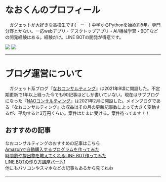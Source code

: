 # なおくんのプロフィール

　ガジェットが大好きな高校生です(￣ー￣) 中学からPythonを始め約5年。専門分野とかない。一応webアプリ・デスクトップアプリ・AI/機械学習・BOTなどの開発経験はある。経験だけ。LINE BOTの開発が得意です。
 
![](https://img.shields.io/badge/I%20love-Python-success) ![](https://img.shields.io/twitter/follow/nao_consulting?style=social)
___
# ブログ運営について

　ガジェット系ブログ『[なおコンサルティング](https://nao-consulting.net/)』は2021年9頃に開設した。不定期更新で1年以上経った今でも90記事ほどしか書いていない。現在はサブブログになった『[NAOコンサルティング](https://note.com/naokun_gadget)』は2021年2月に開設した。メインブログである『なおコンサルティング』の収益はその月の更新記事数によって大きく変動するが、平均すると3万円くらい。案件はたまに受ける。案件待ってます！！
 
## おすすめの記事

なおコンサルティングのおすすめの記事はこちら  
 [Amazonで自動購入するプログラムを作ってみた](https://nao-consulting.net/1961/)  
 [時間割や提出物を教えてくれるLINE BOT作ってみた](https://nao-consulting.net/2365/)  
 [LINE BOTの作り方講座パート1](https://nao-consulting.net/3041/)  
 他にもパソコンやスマホなどの記事もあるから見てね👍
 ___
